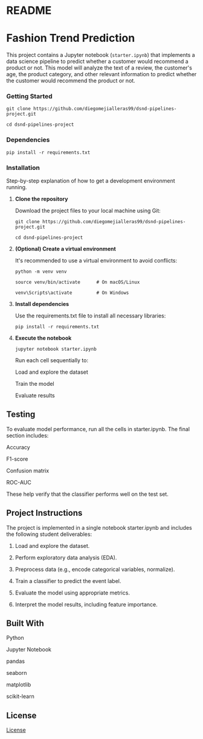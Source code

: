 # README

# Fashion Trend Prediction

This project contains a Jupyter notebook (`starter.ipynb`) that implements a data science pipeline to predict whether a customer would recommend a product or not. This model will analyze the text of a review, the customer's age, the product category, and other relevant information to predict whether the customer would recommend the product or not. 

### Getting Started

```
git clone https://github.com/diegomejialleras99/dsnd-pipelines-project.git

cd dsnd-pipelines-project

```

### Dependencies

```
pip install -r requirements.txt

```

### Installation

Step-by-step explanation of how to get a development environment running.

1. **Clone the repository**
   
   Download the project files to your local machine using Git:
   
   ```
   git clone https://github.com/diegomejialleras99/dsnd-pipelines-project.git
   
   cd dsnd-pipelines-project
   ```
   
3. **(Optional) Create a virtual environment**
   
   It's recommended to use a virtual environment to avoid conflicts:
   
   ```
   python -m venv venv
   
   source venv/bin/activate      # On macOS/Linux
   
   venv\Scripts\activate         # On Windows
   ```
   
5. **Install dependencies**
   
   Use the requirements.txt file to install all necessary libraries:
   
   ```
   pip install -r requirements.txt
   ```
   
7. **Execute the notebook**

   ```
   jupyter notebook starter.ipynb
   
   ```
     Run each cell sequentially to:

     Load and explore the dataset
  
     Train the model
  
     Evaluate results


## Testing

To evaluate model performance, run all the cells in starter.ipynb. The final section includes:

Accuracy

F1-score

Confusion matrix

ROC-AUC

These help verify that the classifier performs well on the test set.


## Project Instructions

The project is implemented in a single notebook starter.ipynb and includes the following student deliverables:

1. Load and explore the dataset.

2. Perform exploratory data analysis (EDA).

3. Preprocess data (e.g., encode categorical variables, normalize).

4. Train a classifier to predict the event label.

5. Evaluate the model using appropriate metrics.

6. Interpret the model results, including feature importance.

## Built With

Python

Jupyter Notebook

pandas

seaborn

matplotlib

scikit-learn


## License

[License](LICENSE.txt)
